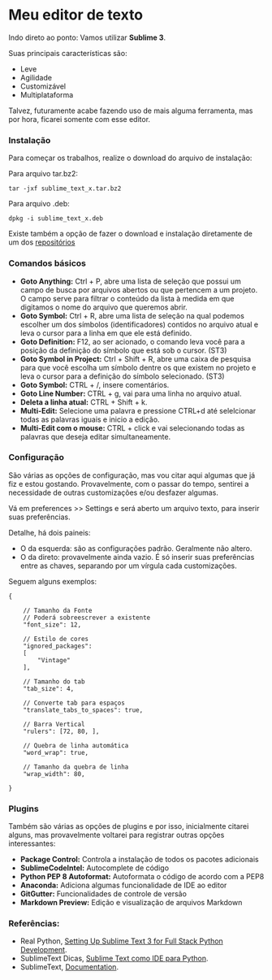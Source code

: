 # Meu editor de texto

Indo direto ao ponto: Vamos utilizar __**Sublime 3**__.

Suas principais características são:

- Leve 
- Agilidade
- Customizável
- Multiplataforma

Talvez, futuramente acabe fazendo uso de mais alguma ferramenta, mas por hora, 
ficarei somente com esse editor.

### Instalação

Para começar os trabalhos, realize o download do arquivo de instalação:

Para arquivo tar.bz2:
```
tar -jxf sublime_text_x.tar.bz2
```
Para arquivo .deb:
```
dpkg -i sublime_text_x.deb
```
Existe também a opção de fazer o download e instalação diretamente de um dos 
[repositórios][1]

### Comandos básicos

- **Goto Anything:** Ctrl + P, abre uma lista de seleção que possui um campo de 
busca por arquivos abertos ou que pertencem a um projeto. O campo serve para 
filtrar o conteúdo da lista à medida em que digitamos o nome do arquivo que 
queremos abrir.
- **Goto Symbol:** Ctrl + R, abre uma lista de seleção na qual podemos escolher um 
dos símbolos (identificadores) contidos no arquivo atual e leva o cursor para 
a linha em que ele está definido.
- **Goto Definition:** F12, ao ser acionado, o comando leva você para a posição da 
definição do símbolo que está sob o cursor. (ST3)
- **Goto Symbol in Project:** Ctrl + Shift + R, abre uma caixa de pesquisa para 
que você escolha um símbolo dentre os que existem no projeto e leva o cursor 
para a definição do símbolo selecionado. (ST3)
- **Goto Symbol:** CTRL + /, insere comentários.
- **Goto Line Number:** CTRL + g, vai para uma linha no arquivo atual.
- **Deleta a linha atual:** CTRL + Shift + k.
- **Multi-Edit:** Selecione uma palavra e pressione CTRL+d até selelcionar todas 
as palavras iguais e inicio a edição.
- **Multi-Edit com o mouse:** CTRL + click e vai selecionando todas as palavras 
que deseja editar simultaneamente.


### Configuração

São várias as opções de configuração, mas vou citar aqui algumas que já fiz e 
estou gostando. Provavelmente, com o passar do tempo, sentirei a necessidade 
de outras customizações e/ou desfazer algumas.

Vá em preferences >> Settings e será aberto um arquivo texto, para inserir suas
preferências. 

Detalhe, há dois paineis:

- O da esquerda: são as configurações padrão. Geralmente não altero.
- O da direto: provavelmente ainda vazio. É só inserir suas preferências entre 
as chaves, separando por um vírgula cada customizações.

Seguem alguns exemplos:

```
{

    // Tamanho da Fonte
    // Poderá sobreescrever a existente
    "font_size": 12,

    // Estilo de cores
    "ignored_packages":
    [
        "Vintage"
    ], 

    // Tamanho do tab
    "tab_size": 4,

    // Converte tab para espaços
    "translate_tabs_to_spaces": true,

    // Barra Vertical
    "rulers": [72, 80, ],

    // Quebra de linha automática
    "word_wrap": true,

    // Tamanho da quebra de linha
    "wrap_width": 80, 

}
```

### Plugins

Também são várias as opções de plugins e por isso, inicialmente citarei alguns,
mas provavelmente voltarei para registrar outras opções interessantes:

- **Package Control:** Controla a instalação de todos os pacotes adicionais
- **SublimeCodeIntel:** Autocomplete de código
- **Python PEP 8 Autoformat:** Autoformata o código de acordo com a PEP8
- **Anaconda:** Adiciona algumas funcionalidade de IDE ao editor
- **GitGutter:** Funcionalidades de controle de versão
- **Markdown Preview:** Edição e visualização de arquivos Markdown

### Referências:

- Real Python, [Setting Up Sublime Text 3 for Full Stack Python Development][2].
- SublimeText Dicas, [Sublime Text como IDE para Python][3].
- SublimeText, [Documentation][4].

[1]: https://www.sublimetext.com/docs/3/linux_repositories.html
[2]: https://realpython.com/blog/python/setting-up-sublime-text-3-for-full-stack-python-development/
[3]: http://sublimetextdicas.com.br/sublime-text-como-ide-para-python/
[4]: https://www.sublimetext.com/docs/3/
